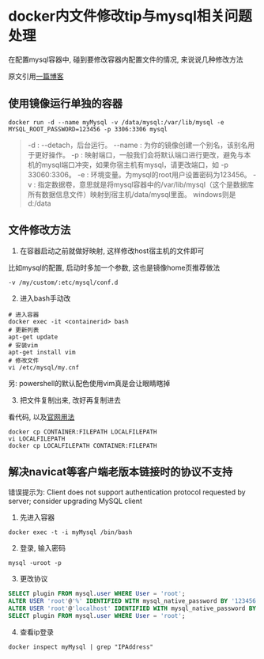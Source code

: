 # docker内文件修改tip与mysql相关问题处理

在配置mysql容器中, 碰到要修改容器内配置文件的情况, 来说说几种修改方法

原文引用[一篇博客](http://www.bleachlei.site/blog/2017/10/10/Docker%E4%B8%8BMysql-cnf%E6%96%87%E4%BB%B6%E4%BF%AE%E6%94%B9%E5%B0%8F%E8%B4%B4%E5%A3%AB/)


## 使用镜像运行单独的容器
`docker run -d --name myMysql -v /data/mysql:/var/lib/mysql -e MYSQL_ROOT_PASSWORD=123456 -p 3306:3306 mysql`

>-d : --detach，后台运行。
--name : 为你的镜像创建一个别名，该别名用于更好操作。
-p : 映射端口，一般我们会将默认端口进行更改，避免与本机的mysql端口冲突，如果你宿主机有mysql，请更改端口，如 -p 33060:3306。
-e : 环境变量。为mysql的root用户设置密码为123456。
-v : 指定数据卷，意思就是将mysql容器中的/var/lib/mysql（这个是数据库所有数据信息文件）映射到宿主机/data/mysql里面。 windows则是 d:/data

## 文件修改方法

1. 在容器启动之前就做好映射, 这样修改host宿主机的文件即可

比如mysql的配置, 启动时多加一个参数, 这也是镜像home页推荐做法

`-v /my/custom/:etc/mysql/conf.d`

2. 进入bash手动改

```shell
# 进入容器
docker exec -it <containerid> bash
# 更新列表
apt-get update
# 安装vim
apt-get install vim
# 修改文件
vi /etc/mysql/my.cnf
```

另: powershell的默认配色使用vim真是会让眼睛瞎掉

3. 把文件复制出来, 改好再复制进去

看代码, 以及[官网用法](https://docs.docker.com/engine/reference/commandline/container_cp/)

```
docker cp CONTAINER:FILEPATH LOCALFILEPATH
vi LOCALFILEPATH
docker cp LOCALFILEPATH CONTAINER:FILEPATH
```

## 解决navicat等客户端老版本链接时的协议不支持

错误提示为: Client does not support authentication protocol requested by server; consider upgrading MySQL client

1. 先进入容器

`docker exec -t -i myMysql /bin/bash`

2. 登录, 输入密码

`mysql -uroot -p `

3. 更改协议

```sql
SELECT plugin FROM mysql.user WHERE User = 'root';
ALTER USER 'root'@'%' IDENTIFIED WITH mysql_native_password BY '123456';
ALTER USER 'root'@'localhost' IDENTIFIED WITH mysql_native_password BY '123456';
SELECT plugin FROM mysql.user WHERE User = 'root';
```

4. 查看ip登录

`docker inspect myMysql | grep "IPAddress"`


